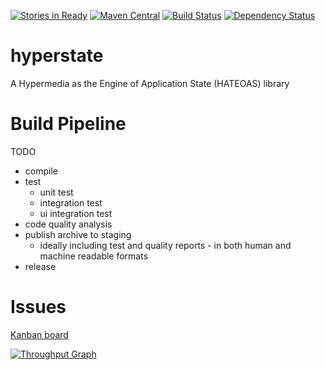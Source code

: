 [![Stories in Ready](https://badge.waffle.io/mountain-pass/hyperstate.png?label=ready&title=Ready)](https://waffle.io/mountain-pass/hyperstate)
[![Maven Central](https://maven-badges.herokuapp.com/maven-central/au.com.mountain-pass/hyperstate/badge.svg)](https://maven-badges.herokuapp.com/maven-central/au.com.mountain-pass/hyperstate)
[![Build Status](https://snap-ci.com/mountain-pass/hyperstate/branch/master/build_image)](https://snap-ci.com/mountain-pass/hyperstate/branch/master)
[![Dependency Status](https://www.versioneye.com/user/projects/57722af8143be6003a072886/badge.svg?style=flat-square)](https://www.versioneye.com/user/projects/57722af8143be6003a072886)

# hyperstate
A Hypermedia as the Engine of Application State (HATEOAS) library

# Build Pipeline

TODO

- compile
- test
    - unit test
    - integration test
    - ui integration test
- code quality analysis
- publish archive to staging
    - ideally including test and quality reports - in both human and machine readable formats
- release
    
# Issues

[Kanban board](https://waffle.io/mountain-pass/hyperstate)

[![Throughput Graph](https://graphs.waffle.io/mountain-pass/hyperstate/throughput.svg)](https://waffle.io/mountain-pass/hyperstate/metrics/throughput)

